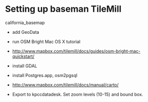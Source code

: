 # Setting up baseman TileMill

california_basemap
- add GeoData 
- run OSM Bright Mac OS X tutorial
- http://www.mapbox.com/tilemill/docs/guides/osm-bright-mac-quickstart/
- install GDAL
- install Postgres.app, osm2pgsql
- http://www.mapbox.com/tilemill/docs/manual/carto/

- Export to kpccdatadesk. Set zoom levels (10-15) and bound box.